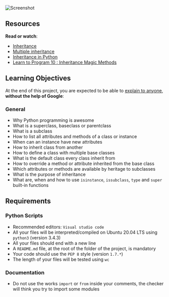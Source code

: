 ![Screenshot](https://zupimages.net/up/23/31/ehl8.png)

<div class="panel panel-default" id="project-description">
  <div class="panel-body">
    <h2>Resources</h2>

<p><strong>Read or watch</strong>:</p>

<ul>
<li><a href="/rltoken/r98rF-KEP_4zklx-Ixo9Lw" title="Inheritance" target="_blank">Inheritance</a> </li>
<li><a href="/rltoken/W6NWNCV3JwjVxXZKsTgv5Q" title="Multiple inheritance" target="_blank">Multiple inheritance</a> </li>
<li><a href="/rltoken/YmPZF5DTFpaCN-4LywFC3Q" title="Inheritance in Python" target="_blank">Inheritance in Python</a> </li>
<li><a href="/rltoken/vBJ_uP2459h4Tc2wI_blwA" title="Learn to Program 10 : Inheritance Magic Methods" target="_blank">Learn to Program 10 : Inheritance Magic Methods</a> </li>
</ul>

<h2>Learning Objectives</h2>

<p>At the end of this project, you are expected to be able to <a href="/rltoken/1vkAzVFfaxAwLydOmidIfg" title="explain to anyone" target="_blank">explain to anyone</a>, <strong>without the help of Google</strong>:</p>

<h3>General</h3>

<ul>
<li>Why Python programming is awesome </li>
<li>What is a superclass, baseclass or parentclass</li>
<li>What is a subclass</li>
<li>How to list all attributes and methods of a class or instance</li>
<li>When can an instance have new attributes</li>
<li>How to inherit class from another</li>
<li>How to define a class with multiple base classes </li>
<li>What is the default class every class inherit from</li>
<li>How to override a method or attribute inherited from the base class</li>
<li>Which attributes or methods are available by heritage to subclasses</li>
<li>What is the purpose of inheritance</li>
<li>What are, when and how to use <code>isinstance</code>, <code>issubclass</code>, <code>type</code> and <code>super</code> built-in functions</li>
</ul>

<h2>Requirements</h2>

<h3>Python Scripts</h3>

<ul>
<li>Recommended editors: <code>Visual studio code</code></li>
<li>All your files will be interpreted/compiled on Ubuntu 20.04 LTS using <code>python3</code> (version 3.4.3)</li>
<li>All your files should end with a new line</li>
<li>A <code>README.md</code> file, at the root of the folder of the project, is mandatory</li>
<li>Your code should use the <code>PEP 8</code> style (version <code>1.7.*</code>)</li>
<li>The length of your files will be tested using <code>wc</code></li>
</ul>

<h3>Documentation</h3>

<ul>
<li>Do not use the works <code>import</code> or <code>from</code> inside your comments, the checker will think you try to import some modules</li>
</ul>

  </div>
</div>
